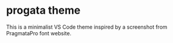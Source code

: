 # progata theme

This is a minimalist VS Code theme inspired by a screenshot from PragmataPro font website.